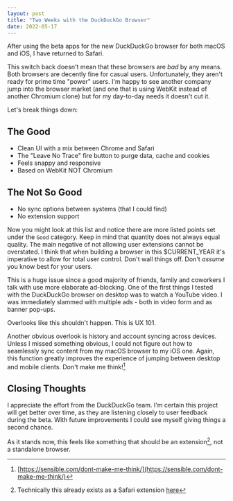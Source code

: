```yaml
---
layout: post
title: "Two Weeks with the DuckDuckGo Browser"
date: 2022-05-17
---
```



After using the beta apps for the new DuckDuckGo browser for both macOS and iOS, I have returned to Safari.

This switch back doesn't mean that these browsers are _bad_ by any means. Both browsers are decently fine for casual users. Unfortunately, they aren't ready for prime time "power" users. I'm happy to see another company jump into the browser market (and one that is using WebKit instead of another Chromium clone) but for my day-to-day needs it doesn't cut it.

Let's break things down:


## The Good

- Clean UI with a mix between Chrome and Safari
- The "Leave No Trace" fire button to purge data, cache and cookies
- Feels snappy and responsive
- Based on WebKit NOT Chromium


## The Not So Good

- No sync options between systems (that I could find)
- No extension support

Now you might look at this list and notice there are more listed points set under the `Good` category. Keep in mind that quantity does not always equal quality. The main negative of not allowing user extensions cannot be overstated. I think that when building a browser in this $CURRENT_YEAR it's imperative to allow for total user control. Don't wall things off. Don't _assume_ you know best for your users.

This is a huge issue since a good majority of friends, family and coworkers I talk with use more elaborate ad-blocking. One of the first things I tested with the DuckDuckGo browser on desktop was to watch a YouTube video. I was immediately slammed with multiple ads - both in video form and as banner pop-ups.

Overlooks like this shouldn't happen. This is UX 101.

Another obvious overlook is history and account syncing across devices. Unless I missed something obvious, I could not figure out how to seamlessly sync content from my macOS browser to my iOS one. Again, this function greatly improves the experience of jumping between desktop and mobile clients. Don't make me think![^1]


## Closing Thoughts

I appreciate the effort from the DuckDuckGo team. I'm certain this project will get better over time, as they are listening closely to user feedback during the beta. With future improvements I could see myself giving things a second chance.

As it stands now, this feels like something that should be an extension[^2], not a standalone browser.

[^1]: [https://sensible.com/dont-make-me-think/](https://sensible.com/dont-make-me-think/)

[^2]: Technically this already exists as a Safari extension [here](https://apps.apple.com/us/app/duckduckgo-privacy-essentials/id1482920575?mt=12)

